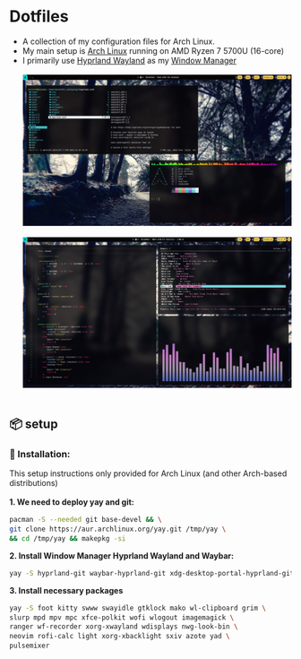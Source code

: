 # Dotfiles
- A collection of my configuration files for Arch Linux.
- My main setup is [Arch Linux](https://wiki.archlinux.org/title/Arch_Linux) running on AMD Ryzen 7 5700U (16-core)
- I primarily use [Hyprland Wayland](https://github.com/hyprwm/Hyprland) as my [Window Manager](https://wiki.archlinux.org/title/window_manager)
<br></br>
![Hyprland](assets/hyprland.png "hyprland")
<br></br>
![Hyprland-1](assets/hyprland1.png "hyprland")
<br></br>
## 📦 setup
### 💾 Installation:
This setup instructions only provided for Arch Linux (and other Arch-based distributions) 
<br></br>
<b>1. We need to deploy yay and git:</b>

```sh
pacman -S --needed git base-devel && \
git clone https://aur.archlinux.org/yay.git /tmp/yay \
&& cd /tmp/yay && makepkg -si
```

<b>2. Install Window Manager Hyprland Wayland and Waybar:</b>

```sh
yay -S hyprland-git waybar-hyprland-git xdg-desktop-portal-hyprland-git 
```

<b>3. Install necessary packages</b>

```sh
yay -S foot kitty swww swayidle gtklock mako wl-clipboard grim \
slurp mpd mpv mpc xfce-polkit wofi wlogout imagemagick \
ranger wf-recorder xorg-xwayland wdisplays nwg-look-bin \
neovim rofi-calc light xorg-xbacklight sxiv azote yad \
pulsemixer 
```
